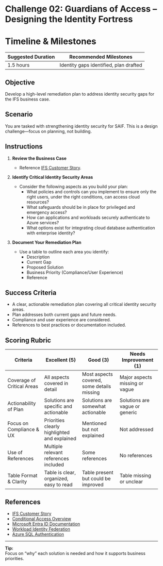 # Challenge 02: Guardians of Access – Designing the Identity Fortress
# Timeline & Milestones
| Suggested Duration | Recommended Milestones |
|--------------------|-----------------------|
| 1.5 hours          | Identity gaps identified, plan drafted |

## Objective

Develop a high-level remediation plan to address identity security gaps for the IFS business case.

## Scenario

You are tasked with strengthening identity security for SAIF. This is a design challenge—focus on planning, not building.

## Instructions

1. **Review the Business Case**
   - Reference [IFS Customer Story](https://jonathan-vella.github.io/xlr8-e2eaisolutions/customer-story/).

2. **Identify Critical Identity Security Areas**
   - Consider the following aspects as you build your plan:
     - What policies and controls can you implement to ensure only the right users, under the right conditions, can access cloud resources?
     - What safeguards should be in place for privileged and emergency access?
     - How can applications and workloads securely authenticate to Azure services?
     - What options exist for integrating cloud database authentication with enterprise identity?

3. **Document Your Remediation Plan**
   - Use a table to outline each area you identify:
     - Description
     - Current Gap
     - Proposed Solution
     - Business Priority (Compliance/User Experience)
     - Reference

## Success Criteria

- A clear, actionable remediation plan covering all critical identity security areas.
- Plan addresses both current gaps and future needs.
- Compliance and user experience are considered.
- References to best practices or documentation included.

## Scoring Rubric

| Criteria                        | Excellent (5) | Good (3) | Needs Improvement (1) |
|---------------------------------|---------------|----------|-----------------------|
| Coverage of Critical Areas      | All aspects covered in detail | Most aspects covered, some details missing | Major aspects missing or vague |
| Actionability of Plan           | Solutions are specific and actionable | Solutions are somewhat actionable | Solutions are vague or generic |
| Focus on Compliance & UX        | Priorities clearly highlighted and explained | Mentioned but not explained | Not addressed |
| Use of References               | Multiple relevant references included | Some references | No references |
| Table Format & Clarity          | Table is clear, organized, easy to read | Table present but could be improved | Table missing or unclear |

## References

- [IFS Customer Story](https://jonathan-vella.github.io/xlr8-e2eaisolutions/customer-story/)
- [Conditional Access Overview](https://learn.microsoft.com/en-us/entra/identity/conditional-access/overview)
- [Microsoft Entra ID Documentation](https://learn.microsoft.com/en-us/azure/active-directory/)
- [Workload Identity Federation](https://learn.microsoft.com/en-us/azure/active-directory/workload-identity-federation/)
- [Azure SQL Authentication](https://learn.microsoft.com/en-us/azure/azure-sql/database/authentication-azure-ad/)

---

**Tip:**  
Focus on “why” each solution is needed and how it supports business priorities.
